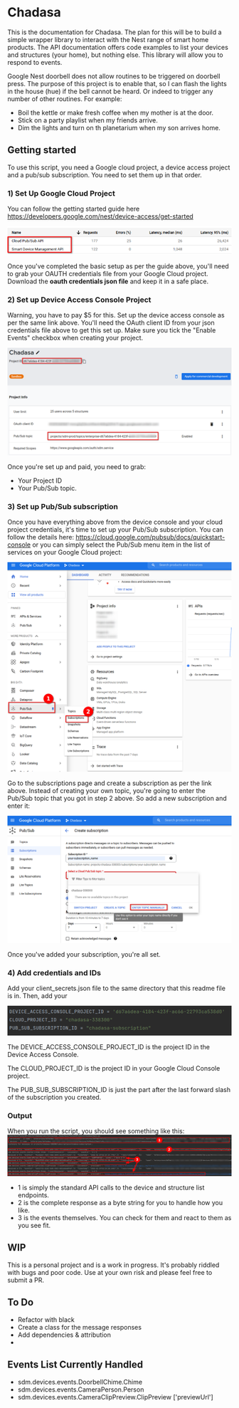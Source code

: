 # Chadasa

This is the documentation for Chadasa. The plan for this will be to build
a simple wrapper library to interact with the Nest range of smart home
products. The API documentation offers code examples to list your devices
and structures (your home), but nothing else. This library will allow you
to respond to events. 

Google Nest doorbell does not allow routines to be triggered on doorbell press. 
The purpose of this project is to enable that, so I can flash the lights in
the house (hue) if the bell cannot be heard. Or indeed to trigger any number 
of other routines. For example:

- Boil the kettle or make fresh coffee when my mother is at the door.
- Stick on a party playlist when my friends arrive.
- Dim the lights and turn on th planetarium when my son arrives home.



## Getting started
To use this script, you need a Google cloud project, a device access
project and a pub/sub subscription. You need to set them up in that
order.

### 1) Set Up Google Cloud Project
You can follow the getting started guide here 
https://developers.google.com/nest/device-access/get-started

![img.png](docs/images/apis_needed.png)

Once you've completed the basic setup as per the guide above, you'll need
to grab your OAUTH credentials file from your Google Cloud project. Download
the **oauth credentials json file** and keep it in a safe place.

### 2) Set up Device Access Console Project
Warning, you have to pay $5 for this. Set up the device access console as per
the same link above. You'll need the OAuth client ID from your json credentials
file above to get this set up. Make sure you tick the "Enable Events" checkbox
when creating your project. 

![img.png](docs/images/sdm_setup.png)



Once you're set up and paid, you need to grab:

- Your Project ID
- Your Pub/Sub topic.

### 3) Set up Pub/Sub subscription
Once you have everything above from the device console and your cloud project 
credentials, it's time to set up your Pub/Sub subscription. You can follow the
details here: https://cloud.google.com/pubsub/docs/quickstart-console or you can
simply select the Pub/Sub menu item in the list of services on your Google Cloud
project: 

![img.png](docs/images/pubsub.png)

Go to the subscriptions page and create a subscription as per the link above. 
Instead of creating your own topic, you're going to enter the Pub/Sub topic
that you got in step 2 above. So add a new subscription and enter it:

![img.png](docs/images/create_pubsub_subscription.png)

Once you've added your subscription, you're all set. 

### 4) Add credentials and IDs
Add your client_secrets.json file to the same directory that this readme
file is in. Then, add your 

![img.png](docs/images/details_needed.png)


The DEVICE_ACCESS_CONSOLE_PROJECT_ID is the project ID in the 
Device Access Console.

The CLOUD_PROJECT_ID is the project ID in your Google Cloud Console project. 

The PUB_SUB_SUBSCRIPTION_ID is just the part after the last forward slash of 
the subscription you created. 


### Output
When you run the script, you should see something like this:
![img.png](docs/images/output.png)

- 1 is simply the standard API calls to the device and structure list endpoints.
- 2 is the complete response as a byte string for you to handle how you like.
- 3 is the events themselves. You can check for them and react to them as you see fit.


## WIP
This is a personal project and is a work in progress. It's probably riddled with bugs
and poor code. Use at your own risk and please feel free to submit a PR. 

## To Do
- Refactor with black
- Create a class for the message responses
- Add dependencies & attribution
- 


## Events List Currently Handled
- sdm.devices.events.DoorbellChime.Chime
- sdm.devices.events.CameraPerson.Person
- sdm.devices.events.CameraClipPreview.ClipPreview ['previewUrl']